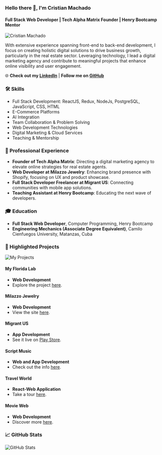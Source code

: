 ### Hello there 👋, I'm Cristian Machado

#### Full Stack Web Developer | Tech Alpha Matrix Founder | Henry Bootcamp Mentor

![Cristian Machado](https://i.postimg.cc/sxKbsmQF/untitled-1.png)

With extensive experience spanning front-end to back-end development, I focus on creating holistic digital solutions to drive business growth, particularly in the real estate sector. Leveraging technology, I lead a digital marketing agency and contribute to meaningful projects that enhance online visibility and user engagement.

🌐 **Check out my [LinkedIn](https://www.linkedin.com/in/cmacha2/)** | **Follow me on [GitHub](https://github.com/cmacha2)**

### 🛠️ Skills
- Full Stack Development: ReactJS, Redux, NodeJs, PostgreSQL, JavaScript, CSS, HTML
- E-Commerce Platforms
- AI Integration
- Team Collaboration & Problem Solving
- Web Development Technologies
- Digital Marketing & Cloud Services
- Teaching & Mentorship

### 💼 Professional Experience

- **Founder of Tech Alpha Matrix**: Directing a digital marketing agency to elevate online strategies for real estate agents.
- **Web Developer at Milazzo Jewelry**: Enhancing brand presence with Shopify, focusing on UX and product showcase.
- **Full Stack Developer Freelancer at Migrant US**: Connecting communities with mobile app solutions.
- **Teaching Assistant at Henry Bootcamp**: Educating the next wave of developers.

### 🎓 Education

- **Full Stack Web Developer**, Computer Programming, Henry Bootcamp
- **Engineering Mechanics (Associate Degree Equivalent)**, Camilo Cienfuegos University, Matanzas, Cuba

### 🌟 Highlighted Projects

<!-- Replace the below URLs with your actual project links -->
![My Projects](https://res.cloudinary.com/cmacha2/image/upload/v1710930241/Screenshot_2024-03-20_at_6.21.04_AM_qug5st.png)

#### My Florida Lab
- **Web Development**
- Explore the project [here](https://myfloridalab.com/).

#### Milazzo Jewelry
- **Web Development**
- View the site [here](https://milazzojewelry.com/).

#### Migrant US
- **App Development**
- See it live on [Play Store](https://play.google.com/store/apps/details?id=com.cmacha2.migrantUS&hl=en_US).

#### Script Music
- **Web and App Development**
- Check out the info [here](https://github.com/JaluGJ/ScriptMusic).

#### Travel World
- **React-Web Application**
- Take a tour [here](https://travel-world-app.vercel.app/).

#### Movie Web
- **Web Development**
- Discover more [here](https://movie-api-pearl.vercel.app/).

### 📈 GitHub Stats

<!-- Replace with your actual GitHub stats image -->
![GitHub Stats](https://github-readme-stats.vercel.app/api?username=cmacha2&show_icons=true)
